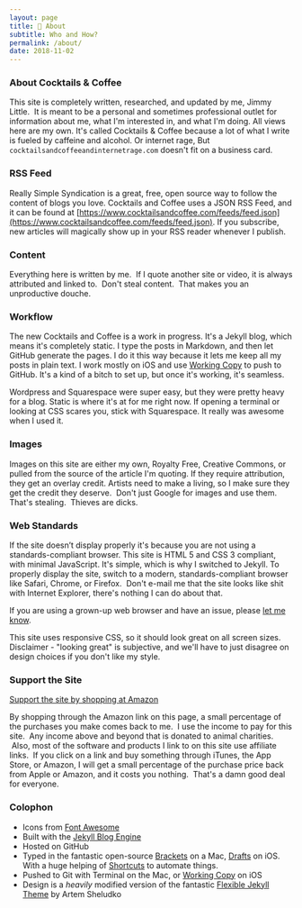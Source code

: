 ```yaml
---
layout: page
title: 🤔 About
subtitle: Who and How?
permalink: /about/
date: 2018-11-02
---
```

### About Cocktails & Coffee

This site is completely written, researched, and updated by me, Jimmy Little.  It is meant to be a personal and sometimes professional outlet for information about me, what I'm interested in, and what I'm doing. All views here are my own. It's called Cocktails & Coffee because a lot of what I write is fueled by caffeine and alcohol. Or internet rage, But `cocktailsandcoffeeandinternetrage.com` doesn't fit on a business card.

### RSS Feed

Really Simple Syndication is a great, free, open source way to follow the content of blogs you love. Cocktails and Coffee uses a JSON RSS Feed, and it can be found at [https://www.cocktailsandcoffee.com/feeds/feed.json](https://www.cocktailsandcoffee.com/feeds/feed.json). If you subscribe, new articles will magically show up in your RSS reader whenever I publish.

### Content

Everything here is written by me.  If I quote another site or video, it is always attributed and linked to.  Don't steal content.  That makes you an unproductive douche.

### Workflow

The new Cocktails and Coffee is a work in progress. It's a Jekyll blog, which means it's completely static. I type the posts in Markdown, and then let GitHub generate the pages. I do it this way because it lets me keep all my posts in plain text. I work mostly on iOS and use [Working Copy](https://geo.itunes.apple.com/us/app/working-copy-powerful-git/id896694807?mt=8) to push to GitHub. It's a kind of a bitch to set up, but once it's working, it's seamless.

Wordpress and Squarespace were super easy, but they were pretty heavy for a blog. Static is where it's at for me right now. If opening a terminal or looking at CSS scares you, stick with Squarespace. It really was awesome when I used it.

### Images

Images on this site are either my own, Royalty Free, Creative Commons, or pulled from the source of the article I'm quoting. If they require attribution, they get an overlay credit. Artists need to make a living, so I make sure they get the credit they deserve.  Don't just Google for images and use them. That's stealing.  Thieves are dicks.  

### Web Standards

If the site doesn’t display properly it's because you are not using a standards-compliant browser. This site is HTML 5 and CSS 3 compliant, with minimal JavaScript. It's simple, which is why I switched to Jekyll. To properly display the site, switch to a modern, standards-compliant browser like Safari, Chrome, or Firefox.  Don't e-mail me that the site looks like shit with Internet Explorer, there's nothing I can do about that.  

If you are using a grown-up web browser and have an issue, please [let me know](mailto:thejimmylittle@gmail.com). 

This site uses responsive CSS, so it should look great on all screen sizes. Disclaimer - "looking great" is subjective, and we'll have to just disagree on design choices if you don't like my style. 

### Support the Site

[Support the site by shopping at Amazon](http://www.amazon.com/gp/redirect.html?ie=UTF8&location=https%3A%2F%2Fwww.amazon.com%2Fgp%2Fyourstore%3Fie%3DUTF8%26ref_%3Dpd_irl_gw%26signIn%3D1&tag=jimmlitt-20&linkCode=ur2&camp=1789&creative=390957)

By shopping through the Amazon link on this page, a small percentage of the purchases you make comes back to me.  I use the income to pay for this site.  Any income above and beyond that is donated to animal charities.  Also, most of the software and products I link to on this site use affiliate links.  If you click on a link and buy something through iTunes, the App Store, or Amazon, I will get a small percentage of the purchase price back from Apple or Amazon, and it costs you nothing.  That's a damn good deal for everyone.

### Colophon
 - Icons from [Font Awesome](http://fortawesome.github.io/Font-Awesome/icons/)
 - Built with the [Jekyll Blog Engine](https://jekyllrb.com)
 - Hosted on GitHub
 - Typed in the fantastic open-source [Brackets](http://brackets.io) on a Mac, [Drafts](https://geo.itunes.apple.com/us/app/drafts-4-quickly-capture-notes/id905337691?mt=8) on iOS. With a huge helping of [Shortcuts](https://itunes.apple.com/us/app/shortcuts/id915249334?mt=8&c-and-c) to automate things.
 - Pushed to Git with Terminal on the Mac, or [Working Copy](https://geo.itunes.apple.com/us/app/working-copy-powerful-git/id896694807?mt=8) on iOS
 - Design is a _heavily_ modified version of the fantastic [Flexible Jekyll Theme](https://artemsheludko.github.io/flexible-jekyll/) by Artem Sheludko